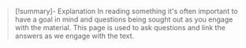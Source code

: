 
>[!summary]- Explanation
>In reading something it's often important to have a goal in mind and questions being sought out as you engage with the material. This page is used to ask questions and link the answers as we engage with the text.

>